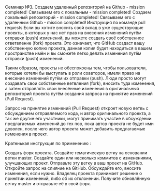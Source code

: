 Семинар №3.
Создаем удаленный репозиторий на Github - mission completed!
Связываем его с локальным - mission completed!
Создаем локальный репозиторий - mission completed!
Связываем его с удаленным Github - mission completed!
Инструкция по команде pull requests
Если вы хотите вносить свой вклад в уже существующие проекты, в которых у нас нет прав на внесения изменений путём отправки (push) изменений, вы можете создать своё собственное ответвление (fork) проекта. Это означает, что GitHub создаст вашу собственную копию проекта, данная копия будет находиться в вашем пространстве имён и вы сможете легко делать изменения путём отправки (push) изменений.

Таким образом, проекты не обеспокоены тем, чтобы пользователи, которые хотели бы выступать в роли соавторов, имели право на внесение изменений путём их отправки (push). Люди просто могут создавать свои собственные ветвления (fork), вносить туда изменения, а затем отправлять свои внесённые изменения в оригинальный репозиторий проекта путём создания запроса на принятие изменений (Pull Request).

Запрос на принятие изменений (Pull Request) откроет новую ветвь с обсуждением отправляемого кода, и автор оригинального проекта, а так же другие его участники, могут принимать участие в обсуждении предлагаемых изменений до тех пор, пока автор проекта не будет ими доволен, после чего автор проекта может добавить предлагаемые изменения в проект.

Кратенькая инструкция по применению :

Создать форк проекта.
Создайте тематическую ветку на основании ветки master.
Создайте один или несколько коммитов с изменениями, улучшающих проект.
Отправьте эту ветку в ваш проект на GitHub.
Откройте запрос на слияние на GitHub.
Обсуждайте его, вносите изменения, если нужно.
Владелец проекта принимает решение о принятии изменений, либо об их отклонении.
Получите обновлённую ветку master и отправьте её в свой форк.


